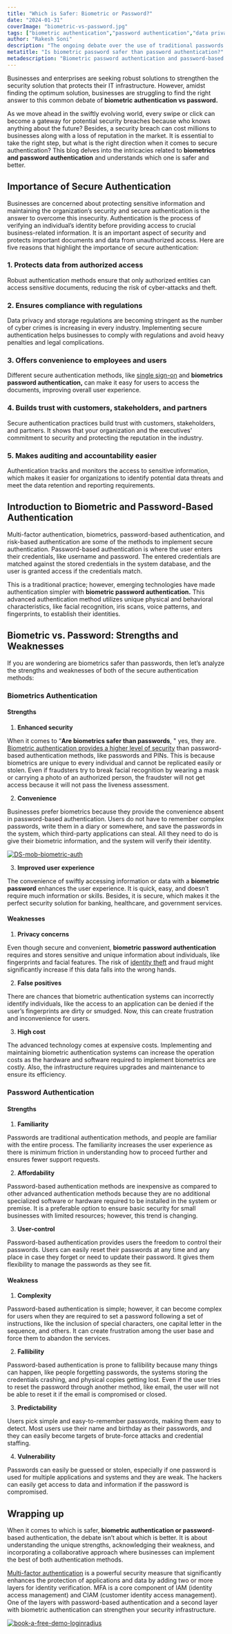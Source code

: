 ```yaml
---
title: "Which is Safer: Biometric or Password?"
date: "2024-01-31"
coverImage: "biometric-vs-password.jpg"
tags: ["biometric authentication","password authentication","data privacy"]
author: "Rakesh Soni"
description: "The ongoing debate over the use of traditional passwords and biometric authentication underscores the evolving digital security landscape. While traditional password-based authentication is less expensive and ensures minimum friction during the consumer journey, biometric password authentication overcomes all the drawbacks of traditional passwords. Let’s understand more about the strategies to find out the optimal solution to biometric authentication vs password debate."
metatitle: "Is biometric password safer than password authentication?"
metadescription: "Biometric password authentication and password-based authentication are two different methods to verify an individual’s identity. However, which one is better?"
---
```

Businesses and enterprises are seeking robust solutions to strengthen the security solution that protects their IT infrastructure. However, amidst finding the optimum solution, businesses are struggling to find the right answer to this common debate of **biometric authentication vs password.** 

As we move ahead in the swiftly evolving world, every swipe or click can become a gateway for potential security breaches because who knows anything about the future? Besides, a security breach can cost millions to businesses along with a loss of reputation in the market. It is essential to take the right step, but what is the right direction when it comes to secure authentication? This blog delves into the intricacies related to **biometrics and password authentication** and understands which one is safer and better. 

## Importance of Secure Authentication

Businesses are concerned about protecting sensitive information and maintaining the organization’s security and secure authentication is the answer to overcome this insecurity. Authentication is the process of verifying an individual’s identity before providing access to crucial business-related information. It is an important aspect of security and protects important documents and data from unauthorized access. Here are five reasons that highlight the importance of secure authentication: 

### 1. Protects data from authorized access

Robust authentication methods ensure that only authorized entities can access sensitive documents, reducing the risk of cyber-attacks and theft. 

### 2. Ensures compliance with regulations

Data privacy and storage regulations are becoming stringent as the number of cyber crimes is increasing in every industry. Implementing secure authentication helps businesses to comply with regulations and avoid heavy penalties and legal complications. 

### 3. Offers convenience to employees and users

Different secure authentication methods, like [single sign-on](https://www.loginradius.com/blog/identity/single-sign-on-a-beginners-guide/) and **biometrics password authentication,** can make it easy for users to access the documents, improving overall user experience. 

### 4. Builds trust with customers, stakeholders, and partners 

Secure authentication practices build trust with customers, stakeholders, and partners. It shows that your organization and the executives’ commitment to security and protecting the reputation in the industry. 

### 5. Makes auditing and accountability easier

Authentication tracks and monitors the access to sensitive information, which makes it easier for organizations to identify potential data threats and meet the data retention and reporting requirements. 

## Introduction to Biometric and Password-Based Authentication

Multi-factor authentication, biometrics, password-based authentication, and risk-based authentication are some of the methods to implement secure authentication. Password-based authentication is where the user enters their credentials, like username and password. The entered credentials are matched against the stored credentials in the system database, and the user is granted access if the credentials match. 

This is a traditional practice; however, emerging technologies have made authentication simpler with **biometric password authentication.** This advanced authentication method utilizes unique physical and behavioral characteristics, like facial recognition, iris scans, voice patterns, and fingerprints, to establish their identities. 

## Biometric vs. Password: Strengths and Weaknesses

If you are wondering are biometrics safer than passwords, then let’s analyze the strengths and weaknesses of both of the secure authentication methods: 

### Biometrics Authentication

#### Strengths

1. **Enhanced security**

When it comes to “**Are biometrics safer than passwords**, " yes, they are. [Biometric authentication provides a higher level of security](https://www.loginradius.com/blog/identity/biometric-authentication-mobile-apps/) than password-based authentication methods, like passwords and PINs. This is because biometrics are unique to every individual and cannot be replicated easily or stolen. Even if fraudsters try to break facial recognition by wearing a mask or carrying a photo of an authorized person, the fraudster will not get access because it will not pass the liveness assessment. 

2. **Convenience**

Businesses prefer biometrics because they provide the convenience absent in password-based authentication. Users do not have to remember complex passwords, write them in a diary or somewhere, and save the passwords in the system, which third-party applications can steal. All they need to do is give their biometric information, and the system will verify their identity. 

[![DS-mob-biometric-auth](DS-mob-biometric-auth.png)](https://www.loginradius.com/resource/mobile-biometric-authentication-datasheet)

3. **Improved user experience**

The convenience of swiftly accessing information or data with a **biometric password** enhances the user experience. It is quick, easy, and doesn’t require much information or skills. Besides, it is secure, which makes it the perfect security solution for banking, healthcare, and government services. 

#### Weaknesses

1. **Privacy concerns**

Even though secure and convenient, **biometric password authentication** requires and stores sensitive and unique information about individuals, like fingerprints and facial features. The risk of [identity theft](https://www.loginradius.com/blog/identity/identity-theft-impact-on-businesses-in-2023/) and fraud might significantly increase if this data falls into the wrong hands. 

2. **False positives**

There are chances that biometric authentication systems can incorrectly identify individuals, like the access to an application can be denied if the user’s fingerprints are dirty or smudged. Now, this can create frustration and inconvenience for users.

3. **High cost**

The advanced technology comes at expensive costs. Implementing and maintaining biometric authentication systems can increase the operation costs as the hardware and software required to implement biometrics are costly. Also, the infrastructure requires upgrades and maintenance to ensure its efficiency. 

### Password Authentication

#### Strengths

1. **Familiarity**

Passwords are traditional authentication methods, and people are familiar with the entire process. The familiarity increases the user experience as there is minimum friction in understanding how to proceed further and ensures fewer support requests. 

2. **Affordability**

Password-based authentication methods are inexpensive as compared to other advanced authentication methods because they are no additional specialized software or hardware required to be installed in the system or premise. It is a preferable option to ensure basic security for small businesses with limited resources; however, this trend is changing. 

3. **User-control**

Password-based authentication provides users the freedom to control their passwords. Users can easily reset their passwords at any time and any place in case they forget or need to update their password. It gives them flexibility to manage the passwords as they see fit. 

#### **Weakness**

1. **Complexity**

Password-based authentication is simple; however, it can become complex for users when they are required to set a password following a set of instructions, like the inclusion of special characters, one capital letter in the sequence, and others. It can create frustration among the user base and force them to abandon the services. 

2. **Fallibility**

Password-based authentication is prone to fallibility because many things can happen, like people forgetting passwords, the systems storing the credentials crashing, and physical copies getting lost. Even if the user tries to reset the password through another method, like email, the user will not be able to reset it if the email is compromised or closed. 

3. **Predictability**

Users pick simple and easy-to-remember passwords, making them easy to detect. Most users use their name and birthday as their passwords, and they can easily become targets of brute-force attacks and credential staffing. 

4. **Vulnerability**

Passwords can easily be guessed or stolen, especially if one password is used for multiple applications and systems and they are weak. The hackers can easily get access to data and information if the password is compromised. 

## Wrapping up

When it comes to which is safer, **biometric authentication or password**-based authentication, the debate isn’t about which is better. It is about understanding the unique strengths, acknowledging their weakness, and incorporating a collaborative approach where businesses can implement the best of both authentication methods. 

[Multi-factor authentication](https://www.loginradius.com/multi-factor-authentication/) is a powerful security measure that significantly enhances the protection of applications and data by adding two or more layers for identity verification. MFA is a core component of IAM (identity access management) and CIAM (customer identity access management). One of the layers with password-based authentication and a second layer with biometric authentication can strengthen your security infrastructure. 

[![book-a-free-demo-loginradius](../../assets/book-a-demo-loginradius.png)](https://www.loginradius.com/book-a-demo/)
